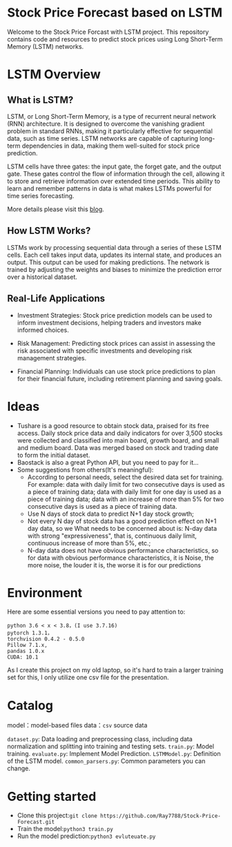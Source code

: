 Stock Price Forecast based on LSTM
=====
Welcome to the Stock Price Forcast with LSTM project. This repository contains code and resources to predict stock prices using Long Short-Term Memory (LSTM) networks. 

# LSTM Overview
## What is LSTM?
LSTM, or Long Short-Term Memory, is a type of recurrent neural network (RNN) architecture. It is designed to overcome the vanishing gradient problem in standard RNNs, making it particularly effective for sequential data, such as time series. LSTM networks are capable of capturing long-term dependencies in data, making them well-suited for stock price prediction.

LSTM cells have three gates: the input gate, the forget gate, and the output gate. These gates control the flow of information through the cell, allowing it to store and retrieve information over extended time periods. This ability to learn and remember patterns in data is what makes LSTMs powerful for time series forecasting.

More details please visit this [blog](https://colah.github.io/posts/2015-08-Understanding-LSTMs/).

## How LSTM Works?
LSTMs work by processing sequential data through a series of these LSTM cells. Each cell takes input data, updates its internal state, and produces an output. This output can be used for making predictions. The network is trained by adjusting the weights and biases to minimize the prediction error over a historical dataset.

## Real-Life Applications
* Investment Strategies: Stock price prediction models can be used to inform investment decisions, helping traders and investors make informed choices.

* Risk Management: Predicting stock prices can assist in assessing the risk associated with specific investments and developing risk management strategies.

* Financial Planning: Individuals can use stock price predictions to plan for their financial future, including retirement planning and saving goals.

# Ideas
* Tushare is a good resource to obtain stock data, praised for its free access. Daily stock price data and daily indicators for over 3,500 stocks were collected and classified into main board, growth board, and small and medium board. Data was merged based on stock and trading date to form the initial dataset.
* Baostack is also a great Python API, but you need to pay for it...
* Some suggestions from others(It's meaningful): 
  * According to personal needs, select the desired data set for training. For example: data with daily limit for two consecutive days is used as a piece of training data; data with daily limit for one day is used as a piece of training data; data with an increase of more than 5% for two consecutive days is used as a piece of training data. 
  * Use N days of stock data to predict N+1 day stock growth; 
  * Not every N day of stock data has a good prediction effect on N+1 day data, so we What needs to be concerned about is: N-day data with strong "expressiveness", that is, continuous daily limit, continuous increase of more than 5%, etc.; 
  * N-day data does not have obvious performance characteristics, so for data with obvious performance characteristics, it is Noise, the more noise, the louder it is, the worse it is for our predictions


# Environment
Here are some essential versions you need to pay attention to:
```
python 3.6 < x < 3.8，(I use 3.7.16)
pytorch 1.3.1，
torchvision 0.4.2 - 0.5.0 
Pillow 7.1.x,
pandas 1.0.x
CUDA: 10.1
```
As I create this project on my old laptop, so it's hard to train a larger training set for this, I only utilize one csv file for the presentation.

# Catalog
model：model-based files 
data：`csv` source data

`dataset.py`: Data loading and preprocessing class, including data normalization and splitting into training and testing sets.
`train.py`: Model training.
`evaluate.py`: Implement Model Prediction.
`LSTMModel.py`: Definition of the LSTM model.
`common_parsers.py`: Common parameters you can change.

# Getting started
- Clone this project:`git clone https://github.com/Ray7788/Stock-Price-Forecast.git`
- Train the model:`python3 train.py`
- Run the model prediction:`python3 evluteuate.py`
